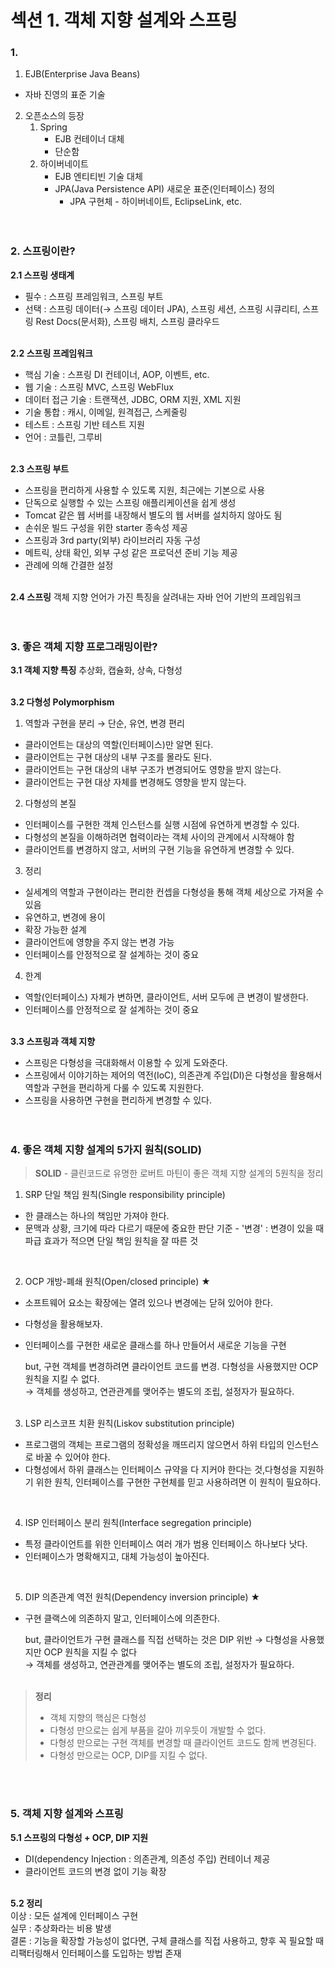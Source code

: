 # 섹션 1. 객체 지향 설계와 스프링

### 1. 
1. EJB(Enterprise Java Beans)   
- 자바 진영의 표준 기술
2. 오픈소스의 등장
   1. Spring
      - EJB 컨테이너 대체
      - 단순함
   2. 하이버네이트
      - EJB 엔티티빈 기술 대체
      - JPA(Java Persistence API) 새로운 표준(인터페이스) 정의
        - JPA 구현체 - 하이버네이트, EclipseLink, etc.
<br><br><br>

### 2. 스프링이란?
**2.1 스프링 생태계**   
- 필수 : 스프링 프레임워크, 스프링 부트
- 선택 : 스프링 데이터(→ 스프링 데이터 JPA), 스프링 세션, 스프링 시큐리티, 스프링 Rest Docs(문서화), 스프링 배치, 스프링 클라우드
<br><br>

**2.2 스프링 프레임워크**   
- 핵심 기술 : 스프링 DI 컨테이너, AOP, 이벤트, etc.
- 웹 기술 : 스프링 MVC, 스프링 WebFlux
- 데이터 접근 기술 : 트랜잭션, JDBC, ORM 지원, XML 지원
- 기술 통합 : 캐시, 이메일, 원격접근, 스케줄링
- 테스트 : 스프링 기반 테스트 지원
- 언어 : 코틀린, 그루비
<br><br>

**2.3 스프링 부트**   
- 스프링을 편리하게 사용할 수 있도록 지원, 최근에는 기본으로 사용
- 단독으로 실행할 수 있는 스프링 애플리케이션을 쉽게 생성
- Tomcat 같은 웹 서버를 내장해서 별도의 웹 서버를 설치하지 않아도 됨
- 손쉬운 빌드 구성을 위한 starter 종속성 제공
- 스프링과 3rd party(외부) 라이브러리 자동 구성
- 메트릭, 상태 확인, 외부 구성 같은 프로덕션 준비 기능 제공
- 관례에 의해 간결한 설정
<br><br>

**2.4 스프링** 객체 지향 언어가 가진 특징을 살려내는 자바 언어 기반의 프레임워크
<br><br><br>

### 3. 좋은 객체 지향 프로그래밍이란?
**3.1 객체 지향 특징** 추상화, 캡슐화, 상속, 다형성   
<br>

**3.2 다형성 Polymorphism**   
1. 역할과 구현을 분리 → 단순, 유연, 변경 편리
- 클라이언트는 대상의 역할(인터페이스)만 알면 된다.
- 클라이언트는 구현 대상의 내부 구조를 몰라도 된다.
- 클라이언트는 구현 대상의 내부 구조가 변경되어도 영향을 받지 않는다.
- 클라이언트는 구현 대상 자체를 변경해도 영향을 받지 않는다.

2. 다형성의 본질
- 인터페이스를 구현한 객체 인스턴스를 실행 시점에 유연하게 변경할 수 있다.
- 다형성의 본질을 이해하려면 협력이라는 객체 사이의 관계에서 시작해야 함
- 클라이언트를 변경하지 않고, 서버의 구현 기능을 유연하게 변경할 수 있다.

3. 정리
- 실세계의 역할과 구현이라는 편리한 컨셉을 다형성을 통해 객체 세상으로 가져올 수 있음
- 유연하고, 변경에 용이
- 확장 가능한 설계
- 클라이언트에 영향을 주지 않는 변경 가능
- 인터페이스를 안정적으로 잘 설계하는 것이 중요

4. 한계
- 역할(인터페이스) 자체가 변하면, 클라이언트, 서버 모두에 큰 변경이 발생한다.
- 인터페이스를 안정적으로 잘 설계하는 것이 중요
<br><br>

**3.3 스프링과 객체 지향**
- 스프링은 다형성을 극대화해서 이용할 수 있게 도와준다.
- 스프링에서 이야기하는 제어의 역전(IoC), 의존관계 주입(DI)은 다형성을 활용해서 역할과 구현을 편리하게 다룰 수 있도록 지원한다.
- 스프링을 사용하면 구현을 편리하게 변경할 수 있다.
<br><br><br>

### 4. 좋은 객체 지향 설계의 5가지 원칙(SOLID)
> **SOLID** - 클린코드로 유명한 로버트 마틴이 좋은 객체 지향 설계의 5원칙을 정리

1. SRP 단일 책임 원칙(Single responsibility principle)
- 한 클래스는 하나의 책임만 가져야 한다.
- 문맥과 상황, 크기에 따라 다르기 때문에 중요한 판단 기준 - '변경' : 변경이 있을 때 파급 효과가 적으면 단일 책임 원칙을 잘 따른 것
<br>

2. OCP 개방-폐쇄 원칙(Open/closed principle) ★
- 소프트웨어 요소는 확장에는 열려 있으나 변경에는 닫혀 있어야 한다.
- 다형성을 활용해보자.
- 인터페이스를 구현한 새로운 클래스를 하나 만들어서 새로운 기능을 구현

   but, 구현 객체를 변경하려면 클라이언트 코드를 변경. 다형성을 사용했지만 OCP 원칙을 지킬 수 없다.   
   → 객체를 생성하고, 연관관계를 맺어주는 별도의 조립, 설정자가 필요하다.
<br><br>

3. LSP 리스코프 치환 원칙(Liskov substitution principle)
- 프로그램의 객체는 프로그램의 정확성을 깨뜨리지 않으면서 하위 타입의 인스턴스로 바꿀 수 있어야 한다.
- 다형성에서 하위 클래스는 인터페이스 규약을 다 지커야 한다는 것,다형성을 지원하기 위한 원칙, 인터페이스를 구현한 구현체를 믿고 사용하려면 이 원칙이 필요하다.
<br>

4. ISP 인터페이스 분리 원칙(Interface segregation principle)
- 특정 클라이언트를 위한 인터페이스 여러 개가 범용 인터페이스 하나보다 낫다.
- 인터페이스가 명확해지고, 대체 가능성이 높아진다.
<br>

5. DIP 의존관계 역전 원칙(Dependency inversion principle) ★
- 구현 클랙스에 의존하지 말고, 인터페이스에 의존한다.

   but, 클라이언트가 구현 클래스를 직접 선택하는 것은 DIP 위반
   → 다형성을 사용했지만 OCP 원칙을 지킬 수 없다   
   → 객체를 생성하고, 연관관계를 맺어주는 별도의 조립, 설정자가 필요하다.
<br><br>

> **정리**
> - 객체 지향의 핵심은 다형성
> - 다형성 만으로는 쉽게 부품을 갈아 끼우듯이 개발할 수 없다.
> - 다형성 만으로는 구현 객체를 변경할 때 클라이언트 코드도 함께 변경된다.
> - 다형성 만으로는 OCP, DIP를 지킬 수 없다.

<br><br>

### 5. 객체 지향 설계와 스프링
**5.1 스프링의 다형성 + OCP, DIP 지원**
- DI(dependency Injection : 의존관계, 의존성 주입) 컨테이너 제공
- 클라이언트 코드의 변경 없이 기능 확장
<br><br>

**5.2 정리**   
이상 : 모든 설계에 인터페이스 구현   
실무 : 추상화라는 비용 발생   
결론 : 기능을 확장할 가능성이 없다면, 구체 클래스를 직접 사용하고, 향후 꼭 필요할 때 리팩터링해서 인터페이스를 도입하는 방법 존재
